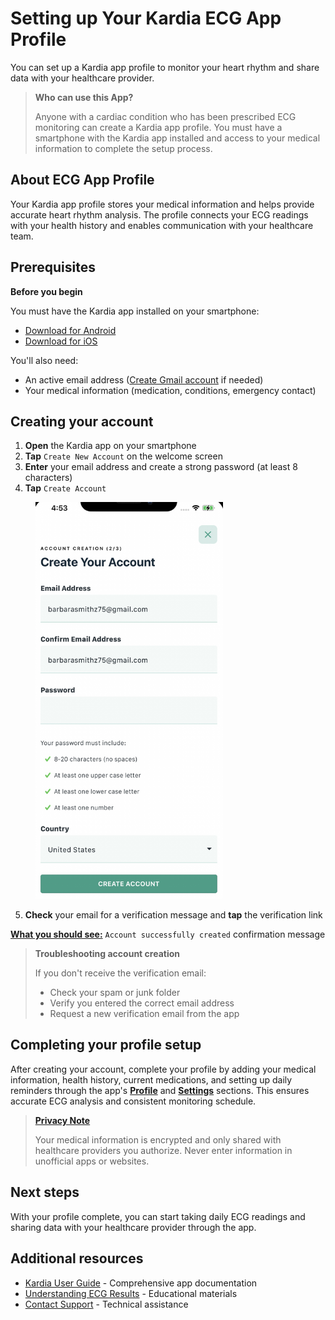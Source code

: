 # Setting up Your Kardia ECG App Profile

You can set up a Kardia app profile to monitor your heart rhythm and share data with your healthcare provider.

> **Who can use this App?**
>
> Anyone with a cardiac condition who has been prescribed ECG monitoring can create a Kardia app profile. You must have a smartphone with the Kardia app installed and access to your medical information to complete the setup process.

## About ECG App Profile

Your Kardia app profile stores your medical information and helps provide accurate heart rhythm analysis. The profile connects your ECG readings with your health history and enables communication with your healthcare team.

## Prerequisites

**Before you begin**
 
You must have the Kardia app installed on your smartphone:
 - [Download for Android](https://play.google.com/store/apps/details?id=com.alivecor.kardia)
 - [Download for iOS](https://apps.apple.com/us/app/kardia/id441136284)
 
 You'll also need:
 - An active email address ([Create Gmail account](https://accounts.google.com/signup) if needed)
 - Your medical information (medication, conditions, emergency contact)

 ## Creating your account

1. **Open** the Kardia app on your smartphone
2. **Tap** `Create New Account` on the welcome screen
3. **Enter** your email address and create a strong password (at least 8 characters)
4. **Tap** `Create Account`

<p>
  <img src="./assets/images/screenshots/createAcc.png" 
       alt="createAcc" 
       width="300" 
       style="margin-left: 40px;"/>
</p>

5. **Check** your email for a verification message and **tap** the verification link

[**What you should see:**](#) `Account successfully created` confirmation message

> **Troubleshooting account creation**
>
> If you don't receive the verification email:
> - Check your spam or junk folder
> - Verify you entered the correct email address
> - Request a new verification email from the app

## Completing your profile setup

After creating your account, complete your profile by adding your medical information, health history, current medications, and setting up daily reminders through the app's [**Profile**](#) and [**Settings**](#) sections. This ensures accurate ECG analysis and consistent monitoring schedule.

> [**Privacy Note**](#)
>
> Your medical information is encrypted and only shared with healthcare providers you authorize. Never enter information in unofficial apps or websites.

## Next steps

With your profile complete, you can start taking daily ECG readings and sharing data with your healthcare provider through the app.

## Additional resources

- [Kardia User Guide](https://kardia.com/assets/old/app-user-manuals/00LB17.15-en.pdf) - Comprehensive app documentation
- [Understanding ECG Results](https://alivecor.com/products) - Educational materials
- [Contact Support](https://alivecor.zendesk.com/hc/en-us/requests/new) - Technical assistance